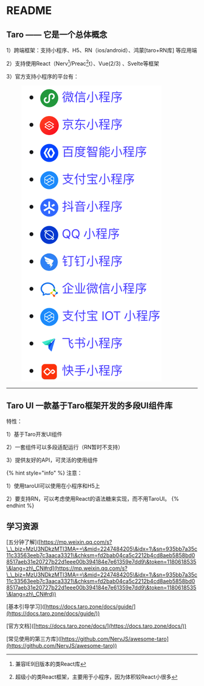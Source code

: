 # README

## Taro  —— 它是一个总体概念

1）跨端框架：支持小程序、H5、RN（ios/android）、鸿蒙\[taro+RN库] 等应用端

2）支持使用React（Nerv[^1]/Preac[^2]t）、Vue(2/3) 、Svelte等框架

3）官方支持小程序的平台有：

<figure><img src=".gitbook/assets/image (1).png" alt=""><figcaption></figcaption></figure>

***

## Taro UI 一款基于Taro框架开发的多段UI组件库

特性：

1）基于Taro开发UI组件

2）一套组件可以多段适配运行（RN暂时不支持）

3）提供友好的API，可灵活的使用组件





{% hint style="info" %}
注意：

1）使用taroUI可以使用在小程序和H5上

2）要支持RN，可以考虑使用React的语法糖来实现，而不用TaroUI。
{% endhint %}



## 学习资源

\[五分钟了解]\([https://mp.weixin.qq.com/s?\_\_biz=MzU3NDkzMTI3MA==\&mid=2247484205\&idx=1\&sn=935bb7a35c11c33563eeb7c3aaca3321\&chksm=fd2bab04ca5c2212b4cd8aeb5858bd08517aeb31e20727b22d1eee00b394184e7e61359e7dd9\&token=1180618535\&lang=zh\_CN#rd](https://mp.weixin.qq.com/s?\_\_biz=MzU3NDkzMTI3MA==\&mid=2247484205\&idx=1\&sn=935bb7a35c11c33563eeb7c3aaca3321\&chksm=fd2bab04ca5c2212b4cd8aeb5858bd08517aeb31e20727b22d1eee00b394184e7e61359e7dd9\&token=1180618535\&lang=zh\_CN#rd))

\[基本引导学习]\([https://docs.taro.zone/docs/guide/](https://docs.taro.zone/docs/guide/))

\[官方文档]\([https://docs.taro.zone/docs/](https://docs.taro.zone/docs/))

\[常见使用的第三方库]\([https://github.com/NervJS/awesome-taro](https://github.com/NervJS/awesome-taro))

[^1]: 兼容IE9旧版本的类React库



[^2]: 超级小的类React框架，主要用于小程序，因为体积较React小很多

